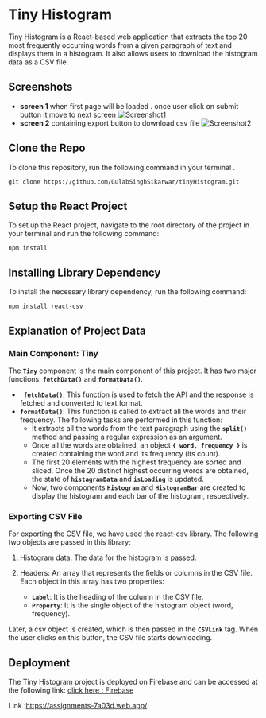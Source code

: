# Tiny Histogram
Tiny Histogram is a React-based web application that extracts the top 20 most frequently occurring words from a given paragraph of text and displays them in a histogram. It also allows users to download the histogram data as a CSV file.

## Screenshots 
- **screen 1** when first page will be loaded . once user click on submit button it move to next screen 
![Screenshot1](https://drive.google.com/uc?export=view&id=1_mBYK6Ckchi3ydcXKHFuKhQn1npxC5jC)
- **screen 2** containing export button to download csv file 
![Screenshot2](https://drive.google.com/uc?export=view&id=1scUQ6MYLSGtPzccTfoXucmOQFBtZmUHE)


## Clone the Repo
To clone this repository, run the following command in your terminal . 

`git clone https://github.com/GulabSinghSikarwar/tinyHistogram.git`
 
## Setup the React Project

To set up the React project, navigate to the root directory of the project in your terminal and run the following command:

`npm install`

## Installing Library Dependency

To install the necessary library dependency, run the following command:

`npm install react-csv`


## Explanation of Project Data


### Main Component: Tiny

 The **`Tiny`** component is the main component of this project. It has two major functions: **`fetchData()`** and **`formatData()`**.

-  **` fetchData()`**: This function is used to fetch the API and the response is fetched and converted to text format.
- **`formatData()`**: This function is called to extract all the words and their frequency. The following tasks are performed in this function:
  - It extracts all the words from the text paragraph using the **`split()`** method and passing a regular expression as an argument.
  - Once all the words are obtained, an object **`{ word, frequency }`** is created containing the word and its frequency (its count).
  - The first 20 elements with the highest frequency are sorted and sliced.
Once the 20 distinct highest occurring words are obtained, the state of **`histagramData`** and **`isLoading`** is updated.
  - Now, two components **`Histogram`** and **`HistogramBar`** are created to display the histogram and each bar of the histogram, respectively.

### Exporting CSV File

For exporting the CSV file, we have used the react-csv library. The following two objects are passed in this library:

1. Histogram data: The data for the histogram is passed.
2. Headers: An array that represents the fields or columns in the CSV file. Each object in this array has two properties:

    - **`Label`**: It is the heading of the column in the CSV file.
    - **`Property`**: It is the single object of the histogram object (word, frequency).

 Later, a csv object is created, which is then passed in the **`CSVLink`** tag. When the user clicks on this button, the CSV file starts downloading.
 
## Deployment

The Tiny Histogram project is deployed on Firebase and can be accessed at the following link: [click here :  Firebase](https://assignments-7a03d.web.app/)

Link :https://assignments-7a03d.web.app/.

 

